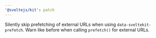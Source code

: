 ```yaml
---
'@sveltejs/kit': patch
---
```


Silently skip prefetching of external URLs when using `data-sveltekit-prefetch`. Warn like before when calling `prefetch()` for external URLs.
